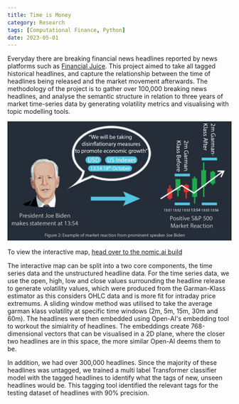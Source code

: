 ```yaml
---
title: Time is Money
category: Research
tags: [Computational Finance, Python]
date: 2023-05-01
---
```



Everyday there are breaking financial news headlines reported by news platforms such as [Financial Juice](https://www.financialjuice.com/). This project aimed to take all tagged historical headlines, and capture the relationship between the time of headlines being released and the market movement afterwards. The methodology of the project is to gather over 100,000 breaking news headlines, and analyse the semantic structure in relation to three years of market time-series data by generating volatility metrics and visualising with topic modelling tools.

![Time is Money: A Visualisation](../images/post-images/biden-thumbnail.png)

To view the interactive map, [head over to the nomic.ai build](https://atlas.nomic.ai/map/9efda517-1095-44f2-8db8-9698f1fc1dc4/f5f14db9-e284-429d-9a81-5d3706ef6c03?xs=-55.17357&xf=53.19966&ys=-30.02962&yf=29.91699)

The interactive map can be split into a two core components, the time series data and the unstructured headline data. For the time series data, we use the open, high, low and close values surrounding the headline release to generate volatility values, which were produced from the Garman-Klass estimator as this considers OHLC data and is more fit for intraday price extremums. A sliding window method was utilised to take the average garman klass volatility at specific time windows (2m, 5m, 15m, 30m and 60m). The headlines were then embedded using Open-AI's embedding tool to workout the simialrity of headlines. The embeddings create 768-dimensional vectors that can be visualised in a 2D plane, where the closer two headlines are in this space, the more similar Open-AI deems them to be.

In addition, we had over 300,000 headlines. Since the majority of these headlines was untagged, we trained a multi label Transformer classifier model with the tagged headlines to identify what the tags of new, unseen headlines would be. This tagging tool identified the relevant tags for the testing dataset of headlines with 90% precision.
